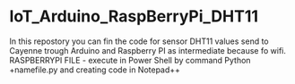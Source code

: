 # IoT_Arduino_RaspBerryPi_DHT11
In this repostory you can fin the code for sensor DHT11 values send to Cayenne trough Arduino and Raspberry PI as intermediate because fo wifi.
RASPBERRYPI FILE - execute in Power Shell by command Python +namefile.py and creating code in Notepad++
